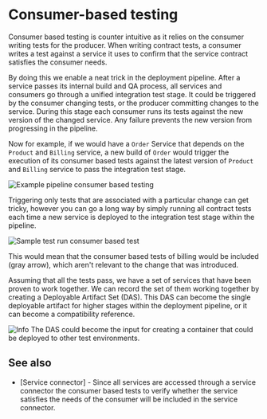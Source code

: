 # Consumer-based testing

Consumer based testing is counter intuitive as it relies on the consumer writing tests for the producer. When writing contract tests, a consumer writes a test against a service it uses to confirm that the service contract satisfies the consumer needs.

By doing this we enable a neat trick in the deployment pipeline. After a service passes its internal build and QA process, all services and consumers go through a unified integration test stage. It could be triggered by the consumer changing tests, or the producer committing changes to the service. During this stage each consumer runs its tests against the new version of the changed service. Any failure prevents the new version from progressing in the pipeline.

Now for example, if we would have a `Order` Service that depends on the `Product` and `Billing` service, a new build of `Order` would trigger the execution of its consumer based tests against the latest version of `Product` and `Billing` service to pass the integration test stage.

![Example pipeline consumer based testing](images/example-pipeline-consumer-based-testing.png)

Triggering only tests that are associated with a particular change can get tricky, however you can go a long way by simply running all contract tests each time a new service is deployed to the integration test stage within the pipeline.

![Sample test run consumer based test](images/sample-test-run-consumer-based-test.png)

This would mean that the consumer based tests of billing would be included (gray arrow), which aren't relevant to the change that was introduced.

Assuming that all the tests pass, we have a set of services that have been proven to work together. We can record the set of them working together by creating a Deployable Artifact Set (DAS). This DAS can become the single deployable artifact for higher stages within the deployment pipeline, or it can become a compatibility reference.

![Info](images/info-icon.png) The DAS could become the input for creating a container that could be deployed to other test environments.

## See also

* [Service connector] - Since all services are accessed through a service connector the consumer based tests to verify whether the service satisfies the needs of the consumer will be included in the service connector.

